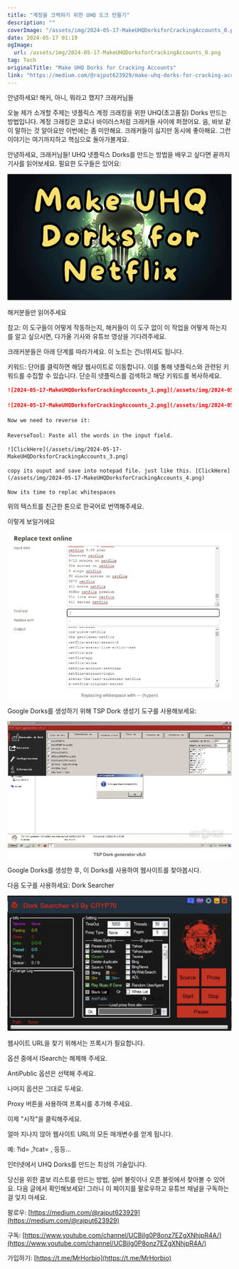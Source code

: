 ```yaml
---
title: "계정을 크랙하기 위한 UHQ 도크 만들기"
description: ""
coverImage: "/assets/img/2024-05-17-MakeUHQDorksforCrackingAccounts_0.png"
date: 2024-05-17 01:19
ogImage: 
  url: /assets/img/2024-05-17-MakeUHQDorksforCrackingAccounts_0.png
tag: Tech
originalTitle: "Make UHQ Dorks for Cracking Accounts"
link: "https://medium.com/@rajput623929/make-uhq-dorks-for-cracking-accounts-35ba8b8e4f38"
---
```



안녕하세요! 해커, 아니, 뭐라고 했지? 크래커님들

오늘 제가 소개할 주제는 넷플릭스 계정 크래킹을 위한 UHQ(초고품질) Dorks 만드는 방법입니다. 계정 크래킹은 코로나 바이러스처럼 크래커들 사이에 퍼졌어요. 음, 바보 같이 말하는 것 알아요만 이번에는 좀 미안해요. 크래커들이 싫지만 동시에 좋아해요. 그런 이야기는 여기까지하고 핵심으로 돌아가볼게요.

안녕하세요, 크래커님들! UHQ 넷플릭스 Dorks를 만드는 방법을 배우고 싶다면 끝까지 기사를 읽어보세요. 필요한 도구들은 있어요:

![이미지](/assets/img/2024-05-17-MakeUHQDorksforCrackingAccounts_0.png)

<div class="content-ad"></div>

해커분들만 읽어주세요

참고: 이 도구들이 어떻게 작동하는지, 해커들이 이 도구 없이 이 작업을 어떻게 하는지를 알고 싶으시면, 다가올 기사와 유튜브 영상을 기다려주세요.

크래커분들은 아래 단계를 따라가세요. 이 노트는 건너뛰셔도 됩니다.

키워드: 단어를 클릭하면 해당 웹사이트로 이동합니다. 이를 통해 넷플릭스와 관련된 키워드를 수집할 수 있습니다. 단순히 넷플릭스를 검색하고 해당 키워드를 복사하세요.

<div class="content-ad"></div>

```markdown
![2024-05-17-MakeUHQDorksforCrackingAccounts_1.png](/assets/img/2024-05-17-MakeUHQDorksforCrackingAccounts_1.png)

![2024-05-17-MakeUHQDorksforCrackingAccounts_2.png](/assets/img/2024-05-17-MakeUHQDorksforCrackingAccounts_2.png)

Now we need to reverse it:

ReverseTool: Paste all the words in the input field.
```  

<div class="content-ad"></div>

```
![ClickHere](/assets/img/2024-05-17-MakeUHQDorksforCrackingAccounts_3.png)

copy its ouput and save into notepad file. just like this. [ClickHere](/assets/img/2024-05-17-MakeUHQDorksforCrackingAccounts_4.png)

Now its time to replac whitespaces
```

<div class="content-ad"></div>

위의 텍스트를 친근한 톤으로 한국어로 번역해주세요.

<div class="content-ad"></div>

이렇게 보일거에요

![image](/assets/img/2024-05-17-MakeUHQDorksforCrackingAccounts_5.png)

Google Dorks를 생성하기 위해 TSP Dork 생성기 도구를 사용해보세요:

![image](/assets/img/2024-05-17-MakeUHQDorksforCrackingAccounts_6.png)

<div class="content-ad"></div>

Google Dorks를 생성한 후, 이 Dorks를 사용하여 웹사이트를 찾아봅시다.

다음 도구를 사용하세요: Dork Searcher

![이미지](/assets/img/2024-05-17-MakeUHQDorksforCrackingAccounts_7.png)

웹사이트 URL을 찾기 위해서는 프록시가 필요합니다.

<div class="content-ad"></div>

옵션 중에서 ISearch는 해제해 주세요.

AntiPublic 옵션은 선택해 주세요.

나머지 옵션은 그대로 두세요.

Proxy 버튼을 사용하여 프록시를 추가해 주세요.

<div class="content-ad"></div>

이제 "시작"을 클릭해주세요.

얼마 지나지 않아 웹사이트 URL의 모든 매개변수를 얻게 됩니다.

예: ?id= ,?cat= , 등등...

인터넷에서 UHQ Dorks를 만드는 최상의 기술입니다.

<div class="content-ad"></div>

당신을 위한 콤보 리스트를 만드는 방법, 실버 불릿이나 오픈 불릿에서 찾아볼 수 있어요. 다음 글에서 확인해보세요! 그러니 이 페이지를 팔로우하고 유튜브 채널을 구독하는 걸 잊지 마세요.

팔로우: [https://medium.com/@rajput623929](https://medium.com/@rajput623929)

구독: [https://www.youtube.com/channel/UCBiIg0P8onz7EZgXNhjpR4A/](https://www.youtube.com/channel/UCBiIg0P8onz7EZgXNhjpR4A/)

가입하기: [https://t.me/MrHorbio](https://t.me/MrHorbio)